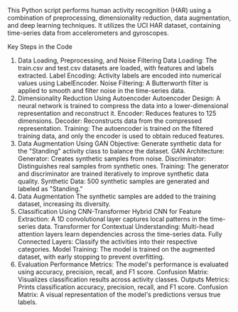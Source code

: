 This Python script performs human activity recognition (HAR) using a combination of preprocessing, dimensionality reduction, data augmentation, and deep learning techniques. It utilizes the UCI HAR dataset, containing time-series data from accelerometers and gyroscopes.

Key Steps in the Code
1. Data Loading, Preprocessing, and Noise Filtering
Data Loading: The train.csv and test.csv datasets are loaded, with features and labels extracted.
Label Encoding: Activity labels are encoded into numerical values using LabelEncoder.
Noise Filtering: A Butterworth filter is applied to smooth and filter noise in the time-series data.
2. Dimensionality Reduction Using Autoencoder
Autoencoder Design: A neural network is trained to compress the data into a lower-dimensional representation and reconstruct it.
Encoder: Reduces features to 125 dimensions.
Decoder: Reconstructs data from the compressed representation.
Training: The autoencoder is trained on the filtered training data, and only the encoder is used to obtain reduced features.
3. Data Augmentation Using GAN
Objective: Generate synthetic data for the "Standing" activity class to balance the dataset.
GAN Architecture:
Generator: Creates synthetic samples from noise.
Discriminator: Distinguishes real samples from synthetic ones.
Training: The generator and discriminator are trained iteratively to improve synthetic data quality.
Synthetic Data: 500 synthetic samples are generated and labeled as "Standing."
4. Data Augmentation
The synthetic samples are added to the training dataset, increasing its diversity.
5. Classification Using CNN-Transformer Hybrid
CNN for Feature Extraction: A 1D convolutional layer captures local patterns in the time-series data.
Transformer for Contextual Understanding: Multi-head attention layers learn dependencies across the time-series data.
Fully Connected Layers: Classify the activities into their respective categories.
Model Training: The model is trained on the augmented dataset, with early stopping to prevent overfitting.
6. Evaluation
Performance Metrics: The model's performance is evaluated using accuracy, precision, recall, and F1 score.
Confusion Matrix: Visualizes classification results across activity classes.
Outputs
Metrics: Prints classification accuracy, precision, recall, and F1 score.
Confusion Matrix: A visual representation of the model's predictions versus true labels.
